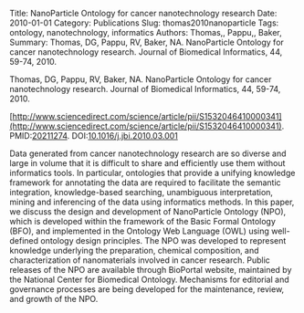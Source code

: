 Title: NanoParticle Ontology for cancer nanotechnology research
Date: 2010-01-01
Category: Publications
Slug: thomas2010nanoparticle
Tags: ontology, nanotechnology, informatics
Authors: Thomas,, Pappu,, Baker,
Summary: Thomas, DG, Pappu, RV, Baker, NA. NanoParticle Ontology for cancer nanotechnology research. Journal of Biomedical Informatics, 44, 59-74, 2010. 

Thomas, DG, Pappu, RV, Baker, NA. NanoParticle Ontology for cancer nanotechnology research. Journal of Biomedical Informatics, 44, 59-74, 2010. 

[http://www.sciencedirect.com/science/article/pii/S1532046410000341](http://www.sciencedirect.com/science/article/pii/S1532046410000341). PMID:[20211274](http://www.ncbi.nlm.nih.gov/pubmed/20211274). DOI:[10.1016/j.jbi.2010.03.001](http://dx.doi.org/10.1016/j.jbi.2010.03.001)

Data generated from cancer nanotechnology research are so diverse and large in volume that it is difficult to share and efficiently use them without informatics tools. In particular, ontologies that provide a unifying knowledge framework for annotating the data are required to facilitate the semantic integration, knowledge-based searching, unambiguous interpretation, mining and inferencing of the data using informatics methods. In this paper, we discuss the design and development of NanoParticle Ontology (NPO), which is developed within the framework of the Basic Formal Ontology (BFO), and implemented in the Ontology Web Language (OWL) using well-defined ontology design principles. The NPO was developed to represent knowledge underlying the preparation, chemical composition, and characterization of nanomaterials involved in cancer research. Public releases of the NPO are available through BioPortal website, maintained by the National Center for Biomedical Ontology. Mechanisms for editorial and governance processes are being developed for the maintenance, review, and growth of the NPO.
